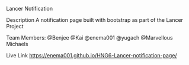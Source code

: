 Lancer Notification

Description
A notification page built with bootstrap as part of the Lancer Project

Team Members:
@Benjee @Kai @enema001 @yugach @Marvellous Michaels

Live Link
https://enema001.github.io/HNG6-Lancer-notification-page/
